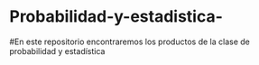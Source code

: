 # Probabilidad-y-estadistica-
#En este repositorio encontraremos los productos de la clase de probabilidad y estadística 


